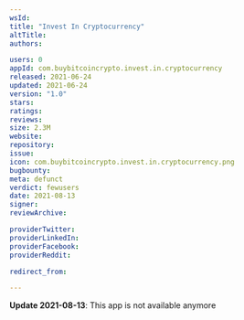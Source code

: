 ```yaml
---
wsId: 
title: "Invest In Cryptocurrency"
altTitle: 
authors:

users: 0
appId: com.buybitcoincrypto.invest.in.cryptocurrency
released: 2021-06-24
updated: 2021-06-24
version: "1.0"
stars: 
ratings: 
reviews: 
size: 2.3M
website: 
repository: 
issue: 
icon: com.buybitcoincrypto.invest.in.cryptocurrency.png
bugbounty: 
meta: defunct
verdict: fewusers
date: 2021-08-13
signer: 
reviewArchive:

providerTwitter: 
providerLinkedIn: 
providerFacebook: 
providerReddit: 

redirect_from:

---
```


**Update 2021-08-13**: This app is not available anymore
